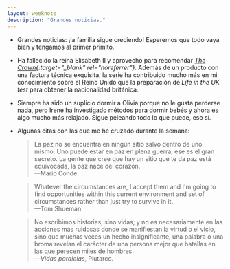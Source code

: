 ```yaml
---
layout: weeknote
description: "Grandes noticias."
---
```


- Grandes noticias: ¡la familia sigue creciendo! Esperemos que todo vaya bien y
  tengamos al primer primito.


- Ha fallecido la reina Elisabeth II y aprovecho para recomendar *[The
  Crown][1]{:target="_blank" rel="noreferrer"}*. Además de un producto con una
  factura técnica exquisita, la serie ha contribuido mucho más en mi
  conocimiento sobre el Reino Unido que la preparación de *Life in the UK test*
  para obtener la nacionalidad británica.


- Siempre ha sido un suplicio dormir a Olivia porque no le gusta perderse nada,
  pero Irene ha investigado métodos para dormir bebés y ahora es algo mucho más
  relajado. Sigue peleando todo lo que puede, eso sí.


- Algunas citas con las que me he cruzado durante la semana:

  > La paz no se encuentra en ningún sitio salvo dentro de uno mismo. Uno puede
  > estar en paz en plena guerra, ese es el gran secreto. La gente que cree que
  > hay un sitio que te da paz está equivocada, la paz nace del corazón.  
  > —Mario Conde.

  > Whatever the circumstances are, I accept them and I'm going to find
  > opportunities within this current environment and set of circumstances
  > rather than just try to survive in it.  
  > —Tom Shueman.

  > No escribimos historias, sino vidas; y no es necesariamente en las acciones
  > más ruidosas donde se manifiestan la virtud o el vicio, sino que muchas
  > veces un hecho insignificante, una palabra o una broma revelan el carácter
  > de una persona mejor que batallas en las que perecen miles de hombres.  
  > —*Vidas paralelas*, Plutarco.


[1]: https://www.filmaffinity.com/es/film920440.html
